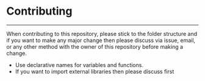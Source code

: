 # Contributing
--------------------------------

When contributing to this repository, please stick to the folder  structure and if you want to make any major change then please discuss via  issue, email, or any other method with the owner of this repository before making a change.

- Use declarative names for variables and functions.
- If you want to import external libraries then please discuss first
